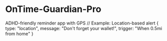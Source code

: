 # OnTime-Guardian-Pro
ADHD-friendly reminder app with GPS
// Example: Location-based alert
{
  type: "location",
  message: "Don't forget your wallet!",
  trigger: "When 0.5mi from home"
}
